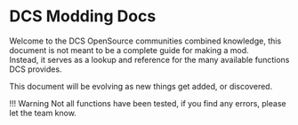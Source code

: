 # DCS Modding Docs
Welcome to the DCS OpenSource communities combined knowledge, this document is not meant to be a complete guide for making a mod.  
Instead, it serves as a lookup and reference for the many available functions DCS provides.  

This document will be evolving as new things get added, or discovered.

!!! Warning
    Not all functions have been tested, if you find any errors, please let the team know.

